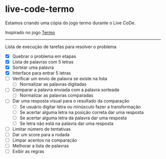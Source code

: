# live-code-termo
Estamos criando uma cópia do jogo termo durante o Live CoDe.

Inspirado no jogo [Termo](https://term.ooo/)

---
Lista de execução de tarefas para resolver o problema

- [X] Quebrar o problema em etapas
- [X] Lista de palavras com 5 letras
- [x] Sortear uma palavra
- [X] Interface para entrar 5 letras
- [ ] Verificar um envio de palavra se existe na lista
    - [ ] Normalizar as palavras digitadas
- [ ] Comparar a palavra enviada com a palavra sorteada
    - [ ] Normalizar as palavras comparadas

- [ ] Dar uma resposta visual para o resultado da comparação
    - [ ] Se usuário digitar letra ou minúsculo fazer a transformação
    - [ ] Se acertar alguma letra na posição correta dar uma resposta
    - [ ] Se acertar alguma letra da palavra dar uma resposta
    - [ ] Se letra não está na palavra dar uma resposta

- [ ] Limitar número de tentativas
- [ ] Dar um score para a rodada
- [ ] Limpar acentos na comparação
- [ ] Melhorar a lista de palavras
- [ ] Exibir as regras